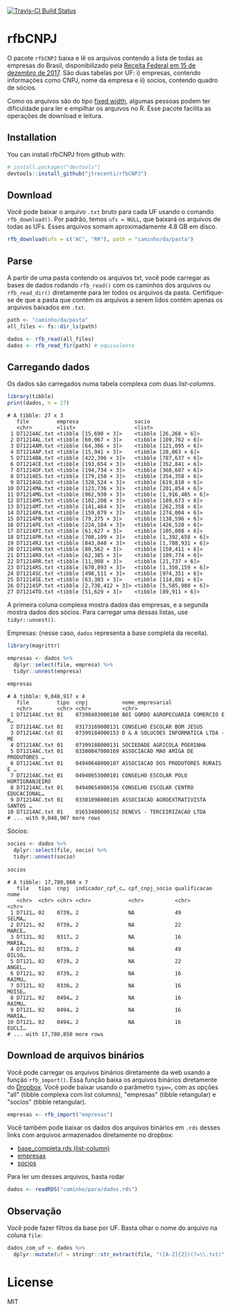 [![Travis-CI Build Status](https://travis-ci.org/jtrecenti/rfbCNPJ.svg?branch=master)](https://travis-ci.org/jtrecenti/rfbCNPJ)

# rfbCNPJ

O pacote `rfbCNPJ` baixa e lê os arquivos contendo a lista de todas as empresas do Brasil, disponibilizado pela [Receita Federal em 15 de dezembro de 2017](http://idg.receita.fazenda.gov.br/orientacao/tributaria/cadastros/cadastro-nacional-de-pessoas-juridicas-cnpj/dados-abertos-do-cnpj). São duas tabelas por UF: i) empresas, contendo informações como CNPJ, nome da empresa e ii) socios, contendo quadro de sócios.

Como os arquivos são do tipo [fixed width](https://readr.tidyverse.org/reference/read_fwf.html), algumas pessoas podem ter dificuldade para ler e empilhar os arquivos no R. Esse pacote facilita as operações de download e leitura.

## Installation

You can install rfbCNPJ from github with:

``` r
# install.packages("devtools")
devtools::install_github("jtrecenti/rfbCNPJ")
```

## Download

Você pode baixar o arquivo `.txt` bruto para cada UF usando o comando 
`rfb_download()`. Por padrão, temos `ufs = NULL`, que baixará os arquivos
de todas as UFs. Esses arquivos somam aproximadamente 4.8 GB em disco.

``` r
rfb_download(ufs = c("AC", "RR"), path = "caminho/da/pasta")
```

## Parse

A partir de uma pasta contendo os arquivos txt, você pode carregar as bases
de dados rodando `rfb_read()` com os caminhos dos arquivos ou `rfb_read_dir()`
diretamente para ler todos os arquivos da pasta. Certifique-se de que a pasta
que contém os arquivos a serem lidos contém apenas os arquivos baixados 
em `.txt`.

``` r
path <- "caminho/da/pasta"
all_files <- fs::dir_ls(path)

dados <- rfb_read(all_files)
dados <- rfb_read_fir(path) # equivalente
```

## Carregando dados

Os dados são carregados numa tabela complexa com duas *list-columns*. 

``` r
library(tibble)
print(dados, n = 27)
```

```
# A tibble: 27 x 3
   file         empresa                  socio                   
   <chr>        <list>                   <list>                  
 1 D71214AC.txt <tibble [15,690 × 3]>    <tibble [26,268 × 6]>   
 2 D71214AL.txt <tibble [60,067 × 3]>    <tibble [109,762 × 6]>  
 3 D71214AM.txt <tibble [64,306 × 3]>    <tibble [121,095 × 6]>  
 4 D71214AP.txt <tibble [15,941 × 3]>    <tibble [28,063 × 6]>   
 5 D71214BA.txt <tibble [422,396 × 3]>   <tibble [787,637 × 6]>  
 6 D71214CE.txt <tibble [193,654 × 3]>   <tibble [352,841 × 6]>  
 7 D71214DF.txt <tibble [194,734 × 3]>   <tibble [368,607 × 6]>  
 8 D71214ES.txt <tibble [179,150 × 3]>   <tibble [354,358 × 6]>  
 9 D71214GO.txt <tibble [328,524 × 3]>   <tibble [619,810 × 6]>  
10 D71214MA.txt <tibble [123,736 × 3]>   <tibble [201,854 × 6]>  
11 D71214MG.txt <tibble [962,930 × 3]>   <tibble [1,916,405 × 6]>
12 D71214MS.txt <tibble [102,208 × 3]>   <tibble [189,673 × 6]>  
13 D71214MT.txt <tibble [141,464 × 3]>   <tibble [262,358 × 6]>  
14 D71214PA.txt <tibble [159,079 × 3]>   <tibble [274,004 × 6]>  
15 D71214PB.txt <tibble [79,275 × 3]>    <tibble [138,596 × 6]>  
16 D71214PE.txt <tibble [224,184 × 3]>   <tibble [426,520 × 6]>  
17 D71214PI.txt <tibble [61,627 × 3]>    <tibble [105,008 × 6]>  
18 D71214PR.txt <tibble [708,109 × 3]>   <tibble [1,392,658 × 6]>
19 D71214RJ.txt <tibble [843,040 × 3]>   <tibble [1,708,931 × 6]>
20 D71214RN.txt <tibble [80,562 × 3]>    <tibble [150,411 × 6]>  
21 D71214RO.txt <tibble [62,385 × 3]>    <tibble [109,774 × 6]>  
22 D71214RR.txt <tibble [11,908 × 3]>    <tibble [21,737 × 6]>   
23 D71214RS.txt <tibble [670,093 × 3]>   <tibble [1,350,159 × 6]>
24 D71214SC.txt <tibble [498,511 × 3]>   <tibble [974,351 × 6]>  
25 D71214SE.txt <tibble [63,303 × 3]>    <tibble [114,081 × 6]>  
26 D71214SP.txt <tibble [2,730,412 × 3]> <tibble [5,585,988 × 6]>
27 D71214TO.txt <tibble [51,629 × 3]>    <tibble [89,911 × 6]>
```

A primeira coluna complexa mostra dados das empresas, e a segunda mostra dados dos sócios.
Para carregar uma dessas listas, use `tidyr::unnest()`.



Empresas: (nesse caso, `dados` representa a base completa da receita).

``` r
library(magrittr)

empresas <- dados %>% 
  dplyr::select(file, empresa) %>% 
  tidyr::unnest(empresa)
  
empresas
```

```
# A tibble: 9,048,917 x 4
   file         tipo  cnpj           nome_empresarial                    
   <chr>        <chr> <chr>          <chr>                               
 1 D71214AC.txt 01    07398403000180 BOI GORDO AGROPECUARIA COMERCIO E R…
 2 D71214AC.txt 01    03173169000131 CONSELHO ESCOLAR BOM JESUS          
 3 D71214AC.txt 01    07399184000153 D & A SOLUCOES INFORMATICA LTDA - ME
 4 D71214AC.txt 01    07399188000131 SOCIEDADE AGRICOLA POERINHA         
 5 D71214AC.txt 01    03300047000169 ASSOCIACAO MAO AMIGA DE PRODUTORES …
 6 D71214AC.txt 01    04940648000107 ASSOCIACAO DOS PRODUTORES RURAIS E …
 7 D71214AC.txt 01    04940653000101 CONSELHO ESCOLAR POLO HORTIGRANJEIRO
 8 D71214AC.txt 01    04940654000156 CONSELHO ESCOLAR CENTRO EDUCACIONAL…
 9 D71214AC.txt 01    03301098000105 ASSOCIACAO AGROEXTRATIVISTA SANTOS …
10 D71214AC.txt 01    01653480000152 DENEVS - TERCEIRIZACAO LTDA         
# ... with 9,048,907 more rows

```

Sócios:

``` r
socios <- dados %>% 
  dplyr::select(file, socio) %>% 
  tidyr::unnest(socio)
  
socios
```

```
# A tibble: 17,780,860 x 7
   file   tipo  cnpj  indicador_cpf_c… cpf_cnpj_socio qualificacao nome  
   <chr>  <chr> <chr> <chr>            <chr>          <chr>        <chr> 
 1 D7121… 02    0739… 2                NA             49           SELMA…
 2 D7121… 02    0739… 2                NA             22           MARCE…
 3 D7121… 02    0317… 2                NA             16           MARIA…
 4 D7121… 02    0739… 2                NA             49           DILSO…
 5 D7121… 02    0739… 2                NA             22           ANGEL…
 6 D7121… 02    0739… 2                NA             16           RAIMU…
 7 D7121… 02    0330… 2                NA             16           MOISE…
 8 D7121… 02    0494… 2                NA             16           RAIMU…
 9 D7121… 02    0494… 2                NA             16           MARIA…
10 D7121… 02    0494… 2                NA             16           EUCLI…
# ... with 17,780,850 more rows

```

## Download de arquivos binários

Você pode carregar os arquivos binários diretamente da web usando a função
`rfb_import()`. Essa função baixa os arquivos binários diretamente do
[Dropbox](https://www.dropbox.com/sh/tneczglkt11co0b/AABuRuJR02w2QcUbuhSl1XvLa?dl=0). 
Você pode baixar usando o parâmetro `type=`, com as opções "all" 
(tibble complexa com list columns), "empresas" (tibble retangular) e 
"socios" (tibble retangular).

``` r
empresas <- rfb_import("empresas")
```

Você também pode baixar os dados dos arquivos binários em `.rds` desses links
com arquivos armazenados diretamente no dropbox:

- [base_completa.rds (list-column)](https://www.dropbox.com/s/js3lvm0ogpxcjch/rfb.rds?dl=1)
- [empresas](https://www.dropbox.com/s/9h06mn9rzml4d2h/rfb_empresas.rds?dl=1)
- [socios](https://www.dropbox.com/s/67rs8fiv77gu73f/rfb_socios.rds?dl=1)

Para ler um desses arquivos, basta rodar

``` r
dados <- readRDS("caminho/para/dados.rds")
```

## Observação

Você pode fazer filtros da base por UF. Basta olhar o nome do arquivo 
na coluna `file`:

``` r
dados_com_uf <- dados %>% 
  dplyr::mutate(uf = stringr::str_extract(file, "([A-Z]{2})(?=\\.txt)"))
```

# License


MIT


